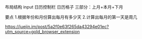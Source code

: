 布局结构
input
日历控制栏
日历格子
    三部分：上月+本月+下月


要点
1.根据年份和月份算出每月有多少天
2.计算出每月的第一天是周几

https://juejin.im/post/5a2f0e63f265da43294e01ec?utm_source=gold_browser_extension


